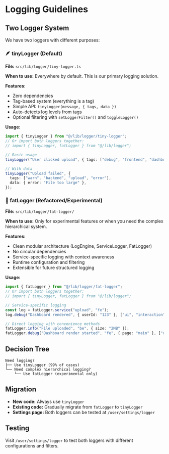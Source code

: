 # Logging Guidelines

## Two Logger System

We have two loggers with different purposes:

### 🪶 tinyLogger (Default)

**File:** `src/lib/logger/tiny-logger.ts`

**When to use:** Everywhere by default. This is our primary logging solution.

**Features:**

- Zero dependencies
- Tag-based system (everything is a tag)
- Simple API: `tinyLogger(message, { tags, data })`
- Auto-detects log levels from tags
- Optional filtering with `setLoggerFilter()` and `toggleLogger()`

**Usage:**

```typescript
import { tinyLogger } from "@/lib/logger/tiny-logger";
// Or import both loggers together:
// import { tinyLogger, fatLogger } from "@/lib/logger";

// Basic usage
tinyLogger("User clicked upload", { tags: ["debug", "frontend", "dashboard", "upload"] });

// With data
tinyLogger("Upload failed", {
  tags: ["warn", "backend", "upload", "error"],
  data: { error: "File too large" },
});
```

### 🍔 fatLogger (Refactored/Experimental)

**File:** `src/lib/logger/fat-logger/`

**When to use:** Only for experimental features or when you need the complex hierarchical system.

**Features:**

- Clean modular architecture (LogEngine, ServiceLogger, FatLogger)
- No circular dependencies
- Service-specific logging with context awareness
- Runtime configuration and filtering
- Extensible for future structured logging

**Usage:**

```typescript
import { fatLogger } from "@/lib/logger/fat-logger";
// Or import both loggers together:
// import { tinyLogger, fatLogger } from "@/lib/logger";

// Service-specific logging
const log = fatLogger.service("upload", "fe");
log.debug("Dashboard rendered", { userId: "123" }, ["ui", "interaction"]);

// Direct logging with convenience methods
fatLogger.info("File uploaded", "be", { size: "2MB" });
fatLogger.debug("Dashboard render started", "fe", { page: "main" }, ["dashboard"]);
```

## Decision Tree

```
Need logging?
├── Use tinyLogger (99% of cases)
└── Need complex hierarchical logging?
    └── Use fatLogger (experimental only)
```

## Migration

- **New code:** Always use `tinyLogger`
- **Existing code:** Gradually migrate from `fatLogger` to `tinyLogger`
- **Settings page:** Both loggers can be tested at `/user/settings/logger`

## Testing

Visit `/user/settings/logger` to test both loggers with different configurations and filters.
